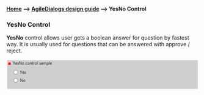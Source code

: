__[Home](/) --> [AgileDialogs design guide](/guides/AgileDialogs-DesignGuide.md) --> YesNo Control__

### YesNo Control

**YesNo** control allows user gets a boolean answer for question by fastest way. It is usually used for questions that can be answered with approve / reject.

![](../media/AgileDialogsDesignGuide/yesno_01.png)
